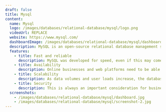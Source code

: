 ```yaml
---
draft: false
title: Mysql
content:
  name: Mysql
  logo: /images/databases/relational-database/mysql/logo.png
  videoUrl: REPLACE
  website: https://www.mysql.com/
  dashboardImage: /images/databases/relational-database/mysql/dashboard.jpg
  description: MySQL is an open-source relational database management system (RDBMS). Many of the world's largest organizations rely on it to power their high-volume websites, business-critical systems and packaged software. It runs on almost all platforms, including Linux, UNIX and Windows.
  features:
    - title: Fast and reliable
      description: MySQL was developed for speed, even if this may come at the expense of some additional features. It is also known for its reliability as a database administrator, backed by a large community of programmers that have put the code through tough testing. Another benefit is that it is relatively simple to learn and use. And as it has been around for nearly three decades, it’s not hard to find experienced MySQL developers when you need them.
    - title: Availability
      description: Online businesses and web platforms need to be able to provide round-the-clock services for a global audience. This is why high availability is a core feature of MySQL. It uses a range of cluster servers and data replication configurations that ensure uninterrupted uptime even if there is a failure. MySQL also uses a variety of backup and recovery strategies to ensure data is not lost in the event of a system crash or unintentional delete.
    - title: Scalability
      description: As data volumes and user loads increase, the database store needs to be scaled-up. It must be able to cope with the additional workload without a drop in performance.  MySQL can be scaled in different ways, typically via replication, clustering or sharding (or a combination of them). It is able to support and process very large databases, though this is likely to have an impact on speed.
    - title: Security
      description: This is always an important consideration for businesses as they need to protect sensitive data and defend against cyberattacks. MySQL offers encryption using the Secure Sockets Layer (SSL) protocol, data masking, authentication plugins, and other layers of security to protect data integrity. The MySQL Enterprise package also includes firewall protection against cyberattacks.
  screenshots:
    - /images/databases/relational-database/mysql/dashboard.jpg
    - /images/databases/relational-database/mysql/screenshot-2.jpg
---
```

